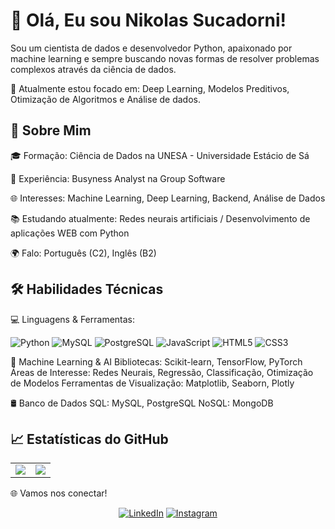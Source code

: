 # 👋 Olá, Eu sou Nikolas Sucadorni!


Sou um cientista de dados e desenvolvedor Python, apaixonado por machine learning e sempre buscando novas formas de resolver problemas complexos através da ciência de dados.

🌱 Atualmente estou focado em: Deep Learning, Modelos Preditivos, Otimização de Algoritmos e Análise de dados.

## 🚀 Sobre Mim

🎓 Formação: Ciência de Dados na UNESA - Universidade Estácio de Sá

💼 Experiência: Busyness Analyst na Group Software

🌐 Interesses: Machine Learning, Deep Learning, Backend, Análise de Dados

📚 Estudando atualmente: Redes neurais artificiais / Desenvolvimento de aplicações WEB com Python

🌍 Falo: Português (C2), Inglês (B2)

## 🛠️ Habilidades Técnicas

💻 Linguagens & Ferramentas: 

![Python](https://img.shields.io/badge/Python-3776AB?style=for-the-badge&logo=python&logoColor=white)
![MySQL](https://img.shields.io/badge/MySQL-4479A1?style=for-the-badge&logo=mysql&logoColor=white)
![PostgreSQL](https://img.shields.io/badge/PostgreSQL-336791?style=for-the-badge&logo=postgresql&logoColor=white)
![JavaScript](https://img.shields.io/badge/JavaScript-F7DF1E?style=for-the-badge&logo=javascript&logoColor=black)
![HTML5](https://img.shields.io/badge/HTML5-E34F26?style=for-the-badge&logo=html5&logoColor=white)
![CSS3](https://img.shields.io/badge/CSS3-1572B6?style=for-the-badge&logo=css3&logoColor=white)

🧠 Machine Learning & AI
Bibliotecas: Scikit-learn, TensorFlow, PyTorch
Áreas de Interesse: Redes Neurais, Regressão, Classificação, Otimização de Modelos
Ferramentas de Visualização: Matplotlib, Seaborn, Plotly

🛢️ Banco de Dados
SQL: MySQL, PostgreSQL
NoSQL: MongoDB

## 📈 Estatísticas do GitHub

<table>
  <tr>
    <td>
      <a href="https://github.com/NikolasSucadorni">
        <img src="https://github-readme-stats.vercel.app/api/top-langs/?username=NikolasSucadorni&layout=compact" />
      </a>
    </td>
    <td>
      <a href="https://github.com/NikolasSucadorni">
        <img src="https://github-readme-stats.vercel.app/api?username=NikolasSucadorni&show_icons=true&theme=radical" />
      </a>
    </td>
  </tr>
</table>

🌐 Vamos nos conectar!
<p align="center">
  <a href="https://www.linkedin.com/in/nikolas-sucadorni-2b976a192/"><img src="https://img.shields.io/badge/LinkedIn-blue?style=for-the-badge&logo=linkedin" alt="LinkedIn"/></a>
  <a href="https://www.instagram.com/sucadorni/"><img src="https://img.shields.io/badge/Instagram-E4405F?style=for-the-badge&logo=instagram&logoColor=white" alt="Instagram"/></a>
</p>
